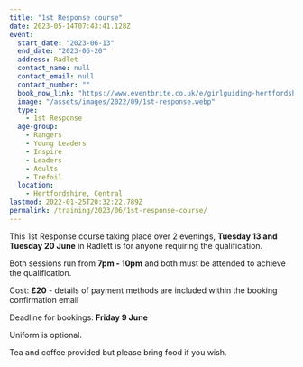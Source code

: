 ```yaml
---
title: "1st Response course"
date: 2023-05-14T07:43:41.128Z
event:
  start_date: "2023-06-13"
  end_date: "2023-06-20"
  address: Radlet
  contact_name: null
  contact_email: null
  contact_number: ""
  book_now_link: "https://www.eventbrite.co.uk/e/girlguiding-hertfordshire-1st-response-course-2-x-3-hour-sessions-tickets-633476163257"
  image: "/assets/images/2022/09/1st-response.webp"
  type:
    - 1st Response
  age-group:
    - Rangers
    - Young Leaders
    - Inspire
    - Leaders
    - Adults
    - Trefoil
  location:
    - Hertfordshire, Central
lastmod: 2022-01-25T20:32:22.789Z
permalink: /training/2023/06/1st-response-course/
---
```

This 1st Response course taking place over 2 evenings, **Tuesday 13 and Tuesday 20 June** in Radlett is for anyone requiring the qualification.

Both sessions run from **7pm - 10pm** and both must be attended to achieve the qualification.

Cost: **£20** - details of payment methods are included within the booking confirmation email 

Deadline for bookings: **Friday 9 June**

Uniform is optional.

Tea and coffee provided but please bring food if you wish.
